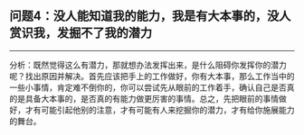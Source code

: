 ## 问题4：没人能知道我的能力，我是有大本事的，没人赏识我，发掘不了我的潜力

---

分析：既然觉得这么有潜力，那就想办法发挥出来，是什么阻碍你发挥你的潜力呢？找出原因并解决。首先应该把手上的工作做好，你有大本事，那么工作当中的一些小事情，肯定难不倒你的，你可以尝试先从眼前的工作着手，确认自己是否真的是具备大本事的，是否真的有能力做更厉害的事情。总之，先把眼前的事情做好，才有可能引起他别的注意，才有可能有人来挖掘你的潜力，才有给你施展能力的舞台。

